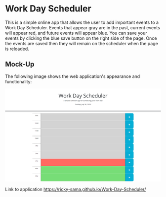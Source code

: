 # Work Day Scheduler

This is a simple online app that allows the user to add important events to a Work Day Scheduler. Events that appear gray are in the past, current events will appear red, and future events will appear blue. You can save your events by clicking the blue save button on the right side of the page. Once the events are saved then they will remain on the scheduler when the page is reloaded.

## Mock-Up

The following image shows the web application's appearance and functionality:

![A user clicks on slots on the color-coded calendar and edits the events.](./assets/images/Work-Day-Scheduler.png)

Link to application https://ricky-sama.github.io/Work-Day-Scheduler/